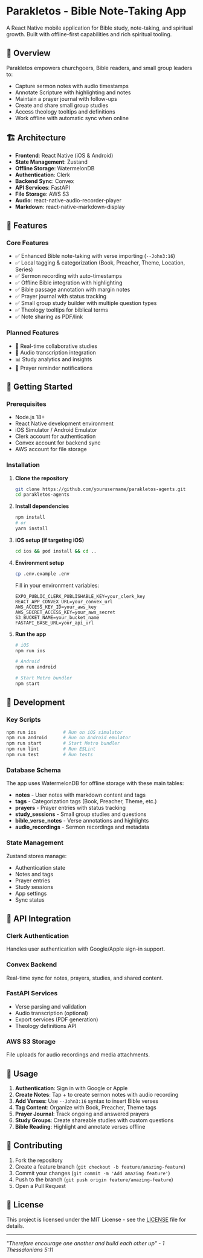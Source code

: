 # Parakletos - Bible Note-Taking App

A React Native mobile application for Bible study, note-taking, and spiritual growth. Built with offline-first capabilities and rich spiritual tooling.

## 🙏 Overview

Parakletos empowers churchgoers, Bible readers, and small group leaders to:
- Capture sermon notes with audio timestamps
- Annotate Scripture with highlighting and notes  
- Maintain a prayer journal with follow-ups
- Create and share small group studies
- Access theology tooltips and definitions
- Work offline with automatic sync when online

## 🏗️ Architecture

- **Frontend**: React Native (iOS & Android)
- **State Management**: Zustand
- **Offline Storage**: WatermelonDB 
- **Authentication**: Clerk
- **Backend Sync**: Convex
- **API Services**: FastAPI
- **File Storage**: AWS S3
- **Audio**: react-native-audio-recorder-player
- **Markdown**: react-native-markdown-display

## 📱 Features

### Core Features
- ✅ Enhanced Bible note-taking with verse importing (`--John3:16`)
- ✅ Local tagging & categorization (Book, Preacher, Theme, Location, Series)
- ✅ Sermon recording with auto-timestamps
- ✅ Offline Bible integration with highlighting
- ✅ Bible passage annotation with margin notes
- ✅ Prayer journal with status tracking
- ✅ Small group study builder with multiple question types
- ✅ Theology tooltips for biblical terms
- ✅ Note sharing as PDF/link

### Planned Features  
- 📝 Real-time collaborative studies
- 🎵 Audio transcription integration
- 📊 Study analytics and insights
- 🔔 Prayer reminder notifications

## 🚀 Getting Started

### Prerequisites

- Node.js 18+
- React Native development environment
- iOS Simulator / Android Emulator
- Clerk account for authentication
- Convex account for backend sync
- AWS account for file storage

### Installation

1. **Clone the repository**
   ```bash
   git clone https://github.com/yourusername/parakletos-agents.git
   cd parakletos-agents
   ```

2. **Install dependencies**
   ```bash
   npm install
   # or
   yarn install
   ```

3. **iOS setup (if targeting iOS)**
   ```bash
   cd ios && pod install && cd ..
   ```

4. **Environment setup**
   ```bash
   cp .env.example .env
   ```
   
   Fill in your environment variables:
   ```env
   EXPO_PUBLIC_CLERK_PUBLISHABLE_KEY=your_clerk_key
   REACT_APP_CONVEX_URL=your_convex_url
   AWS_ACCESS_KEY_ID=your_aws_key
   AWS_SECRET_ACCESS_KEY=your_aws_secret
   S3_BUCKET_NAME=your_bucket_name
   FASTAPI_BASE_URL=your_api_url
   ```

5. **Run the app**
   ```bash
   # iOS
   npm run ios
   
   # Android  
   npm run android
   
   # Start Metro bundler
   npm start
   ```


## 🔧 Development

### Key Scripts

```bash
npm run ios          # Run on iOS simulator
npm run android      # Run on Android emulator  
npm run start        # Start Metro bundler
npm run lint         # Run ESLint
npm run test         # Run tests
```

### Database Schema

The app uses WatermelonDB for offline storage with these main tables:

- **notes** - User notes with markdown content and tags
- **tags** - Categorization tags (Book, Preacher, Theme, etc.)
- **prayers** - Prayer entries with status tracking
- **study_sessions** - Small group studies and questions
- **bible_verse_notes** - Verse annotations and highlights
- **audio_recordings** - Sermon recordings and metadata

### State Management

Zustand stores manage:
- Authentication state
- Notes and tags
- Prayer entries  
- Study sessions
- App settings
- Sync status

## 🔌 API Integration

### Clerk Authentication
Handles user authentication with Google/Apple sign-in support.

### Convex Backend
Real-time sync for notes, prayers, studies, and shared content.

### FastAPI Services
- Verse parsing and validation
- Audio transcription (optional)
- Export services (PDF generation)
- Theology definitions API

### AWS S3 Storage
File uploads for audio recordings and media attachments.

## 📖 Usage

1. **Authentication**: Sign in with Google or Apple
2. **Create Notes**: Tap + to create sermon notes with audio recording
3. **Add Verses**: Use `--John3:16` syntax to insert Bible verses
4. **Tag Content**: Organize with Book, Preacher, Theme tags
5. **Prayer Journal**: Track ongoing and answered prayers
6. **Study Groups**: Create shareable studies with custom questions
7. **Bible Reading**: Highlight and annotate verses offline

## 🤝 Contributing

1. Fork the repository
2. Create a feature branch (`git checkout -b feature/amazing-feature`)
3. Commit your changes (`git commit -m 'Add amazing feature'`)
4. Push to the branch (`git push origin feature/amazing-feature`)
5. Open a Pull Request

## 📄 License

This project is licensed under the MIT License - see the [LICENSE](LICENSE) file for details.

---

*"Therefore encourage one another and build each other up" - 1 Thessalonians 5:11*